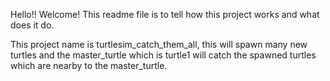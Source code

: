 Hello!!  Welcome!
This readme file is to tell how this project works and what does it do.

This project name is turtlesim_catch_them_all, this will spawn many new turtles and the master_turtle which is turtle1 will catch the spawned turtles which are nearby to the master_turtle.
